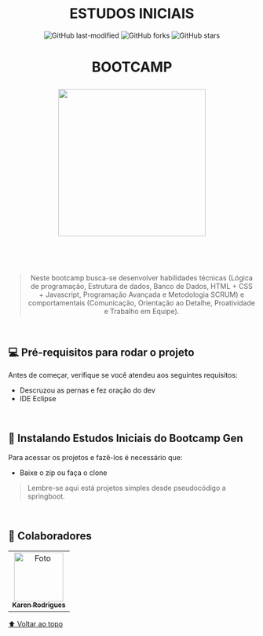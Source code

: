 <div align="center">
  
# ESTUDOS INICIAIS


![GitHub last-modified](https://img.shields.io/aur/last-modified/template?label=ultima%20modificacao&style=social)
![GitHub forks](https://img.shields.io/github/forks/r4skaren/template-readme?style=social)
![GitHub stars](https://img.shields.io/github/stars/r4skaren/template-readme?label=estrelas&style=social)

<h1 align="CENTER">BOOTCAMP <p><img src="https://i.imgur.com/oGKvCzi.png" width="300"></h1>
   <br>

<br>

> Neste bootcamp busca-se desenvolver habilidades técnicas (Lógica de programação, Estrutura de dados, Banco de Dados, HTML + CSS + Javascript, Programação Avançada e Metodologia SCRUM) e comportamentais (Comunicação, Orientação ao Detalhe, Proatividade e Trabalho em Equipe).

<br>

</div>

## 💻 Pré-requisitos para rodar o projeto

Antes de começar, verifique se você atendeu aos seguintes requisitos:
<!---Adicionar, duplicar ou remover conforme necessário--->
* Descruzou as pernas e fez oração do dev 
* IDE Eclipse


<br>

## 🚀 Instalando Estudos Iniciais do Bootcamp Gen

Para acessar os projetos e fazê-los é necessário que:

* Baixe o zip ou faça o clone

> Lembre-se aqui está projetos simples desde pseudocódigo a springboot.

<br>

## 🤝 Colaboradores

<table>
  <tr>
    <td align="center">
      <a href="#">
        <img src="https://avatars.githubusercontent.com/u/86742652?v=4" width="100px;" height="100px" alt="Foto"/><br>
        <sub>
          <b>Karen Rodrigues</b>
        </sub>
      </a>
    </td>
  </tr>
</table>

[⬆ Voltar ao topo](#estudos-iniciais)<br>
